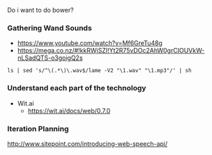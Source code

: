 Do i want to do bower?

### Gathering Wand Sounds

- https://www.youtube.com/watch?v=Mf6GreTu48g
- https://mega.co.nz/#!kkRWjSZI!Yt2R75vDOc2AhW0grCIOUVkW-nLSadQTS-o3goigQ2s

```
ls | sed 's/^\(.*\)\.wav$/lame -V2 "\1.wav" "\1.mp3"/' | sh
```

### Understand each part of the technology

- Wit.ai
	- https://wit.ai/docs/web/0.7.0



### Iteration Planning


http://www.sitepoint.com/introducing-web-speech-api/